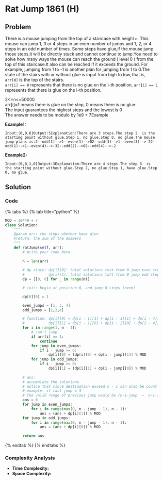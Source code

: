 # Rat Jump 1861 \(H\)

## Problem

There is a mouse jumping from the top of a staircase with height `n`. This mouse can jump 1, 3 or 4 steps in an even number of jumps and 1, 2, or 4 steps in an odd number of times. Some steps have glue,if the mouse jump those steps,it will be directly stuck and cannot continue to jump.You need to solve how many ways the mouse can reach the ground \( level 0 \) from the top of this staircase.It also can be reached if it exceeds the ground. For example, jumping from 1 to -1 is another plan for jumping from 1 to 0.The state of the stairs with or without glue is input from high to low, that is, `arr[0]` is the top of the stairs.  
`arr[i] == 0` represents that there is no glue on the i-th position, `arr[i] == 1` represents that there is glue on the i-th position.

2&lt;=n&lt;=50000  
arr\[i\]=1 means there is glue on the step, 0 means there is no glue  
The input guarantees the highest steps and the lowest is 0  
The answer needs to be modulo by 1e9 + 7Example

**Example1:**

```text
Input:[0,0,0]Output:5Explanation:There are 3 steps.The step 2  is the starting point without glue.Step 1, no glue.Step 0, no glue.The mouse jump plans is:2--odd(1)-->1--even(1)-->02--odd(1)-->1--even(3)-->-22--odd(1)-->1--even(4)-->-32--odd(2)-->02--odd(4)-->-2
```

**Example2:**

```text
Input:[0,0,1,0]Output:3Explanation:There are 4 steps.The step 3  is the starting point without glue.Step 2, no glue.Step 1, have glue.Step 0, no glue.
```

## Solution 

### Code

{% tabs %}
{% tab title="python" %}
```python
MOD = 10**9 + 7
class Solution:
    """
    @param arr: the steps whether have glue
    @return: the sum of the answers
    """
    def ratJump(self, arr):
        # Write your code here.
        
        n = len(arr)
        
        # dp state: dp[i][0]: total solutions that from 0 jump even steps to reach ith position
        #           dp[i][1]: total solutions taht from 0 jump odd steps to reach ith position
        dp = [[0, 0] for _ in range(n)]

        # init: begin at position 0, and jump 0 steps (even)

        dp[0][0] = 1

        even_jumps = [1, 3, 4]
        odd_jumps = [1,2,4]

        # function: dp[i][0] = dp[i - 1][1] + dp[i - 3][1] + dp[i - 4][1]
        #           dp[i][1] = dp[i - 1][0] + dp[i - 2][0] + dp[i - 4][0]
        for i in range(1, n - 1):
            # can't jump
            if arr[i] == 1:
                continue
            for jump in even_jumps:
                if i - jump >= 0:
                    dp[i][0] = (dp[i][0] + dp[i - jump][1]) % MOD
            for jump in odd_jumps:
                if i - jump >= 0:
                    dp[i][1] = (dp[i][1] + dp[i - jump][0]) % MOD
        
        # ans:
        # accumulate the solutions
        # notice that since destination exceed n - 1 can also be count as solution
        # example: if last jump = 3
        # the valid range of previous jump would be (n-1-jump  ~  n-1-1
        ans = 0
        for jump in even_jumps:
            for i in range(max(0, n - jump - 1), n - 1):
                ans = (ans + dp[i][1]) % MOD
        for jump in odd_jumps:
            for i in range(max(0, n - jump - 1), n - 1):
                ans = (ans + dp[i][0]) % MOD
        
        return ans
```
{% endtab %}
{% endtabs %}

### Complexity Analysis

* **Time Complexity:**
* **Space Complexity:**

